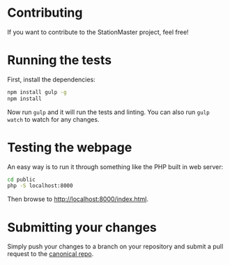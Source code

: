 # Contributing

If you want to contribute to the StationMaster project, feel free!

# Running the tests

First, install the dependencies:

```bash
npm install gulp -g
npm install
```

Now run `gulp` and it will run the tests and linting. You can also run `gulp watch` to watch for any changes.

# Testing the webpage

An easy way is to run it through something like the PHP built in web server:

```bash
cd public
php -S localhost:8000
```

Then browse to [http://localhost:8000/index.html](http://localhost:8000/index.html).

# Submitting your changes

Simply push your changes to a branch on your repository and submit a pull request to the [canonical repo](https://github.com/radify/stationmaster).